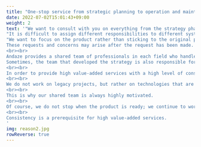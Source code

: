 ```yaml
---
title: "One-stop service from strategic planning to operation and maintenance."
date: 2022-07-02T15:01:43+09:00
weight: 2
text: '"We want to consult with you on everything from the strategy phase to the operational phase."<br> 
"It is difficult to assign different responsibilities to different systems and processes. "<br>
"We want to focus on the product rather than sticking to the original plan."<br>
These requests and concerns may arise after the request has been made.
<br><br>
Andaze provides a shared team of professionals in each field who handle everything from strategy to operation and maintenance.<br><br>
Sometimes, the team that developed the strategy is also responsible for the downstream operations and maintenance.
<br><br>
In order to provide high value-added services with a high level of consistency, we are committed to accepting prime orders and do not subcontract work to subcontractors.
<br><br>
We do not work on legacy projects, but rather on technologies that are future-proof and of global standards.
<br><br>
This is why our shared team is always highly motivated.
<br><br>
Of course, we do not stop when the product is ready; we continue to work as one team to provide the best possible environment.
<br><br>
Consistency is a prerequisite for high value-added services.
'
img: reason2.jpg
rowReverse: true
---
```

